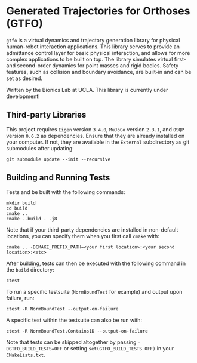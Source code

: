 # Generated Trajectories for Orthoses (GTFO)

`gtfo` is a virtual dynamics and trajectory generation library for physical human-robot interaction applications. This library serves to provide an admittance control layer for basic physical interaction, and allows for more complex applications to be built on top. The library simulates virtual first- and second-order dynamics for point masses and rigid bodies. Safety features, such as collision and boundary avoidance, are built-in and can be set as desired. 

Written by the Bionics Lab at UCLA. This library is currently under development!

## Third-party Libraries
This project requires `Eigen` version `3.4.0`, `MuJoCo` version `2.3.1`, and `OSQP` version `0.6.2` as dependencies. Ensure that they are already installed on your computer. If not, they are available in the `External` subdirectory as git submodules after updating:
```
git submodule update --init --recursive
```

## Building and Running Tests
Tests and be built with the following commands:
```
mkdir build
cd build
cmake ..
cmake --build . -j8
```
Note that if your third-party dependencies are installed in non-default locations, you can specify them when you first call `cmake` with:
```
cmake .. -DCMAKE_PREFIX_PATH=<your first location>:<your second location>:<etc>
```
After building, tests can then be executed with the following command in the `build` directory:
```
ctest
```
To run a specific testsuite (`NormBoundTest` for example) and output upon failure, run:
```
ctest -R NormBoundTest --output-on-failure
```
A specific test within the testsuite can also be run with:
```
ctest -R NormBoundTest.Contains1D --output-on-failure
``` 
Note that tests can be skipped altogether by passing `-DGTFO_BUILD_TESTS=OFF` or setting `set(GTFO_BUILD_TESTS OFF)` in your `CMakeLists.txt`.